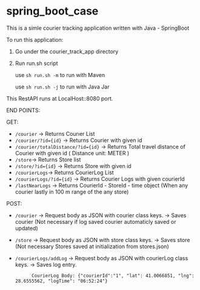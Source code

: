 # spring_boot_case

This is a simle courier tracking application written with Java - SpringBoot 

To run this application:

1) Go under the courier_track_app directory 
2) Run run.sh script

      use ``` sh run.sh -m ``` to run with Maven

      use ``` sh run.sh -j ``` to run with Java Jar

This RestAPI runs at LocalHost::8080 port.

END POINTS: 

GET: 

- ``` /courier ``` -> Returns Courıer List
- ``` /courier/?id={id} ``` -> Returns Courier with given id
- ``` /courier/totalDistance/?id={id} ``` -> Returns Total travel distance of Courier with given id ( Distance unit: METER )
- ``` /store ```-> Returns Store list
- ``` /store/?id={id} ``` -> Returns Store with given id
- ``` /courierLogs ```-> Returns CourierLog List
- ``` /courierLogs/?id={id} ``` -> Returns Courier Logs with given courierId
- ``` /lastNearLogs ``` -> Returns CourierId - StoreId - time object (When any courier lastly in 100 m range of the any store)

POST:

- ```/courier``` -> Request body as JSON with courier class keys. -> Saves courier (Not necessary if log saved courier automaticly saved or updated)
- ```/store``` -> Request body as JSON with store class keys. -> Saves store (Not necessary Stores saved at initialization from stores.json)
- ```/courierLogs/addLog``` -> Request body as JSON with courierLog class keys. -> Saves log entry. 
            
            CourierLog Body: {"courierId":"1", "lat": 41.0066851, "lng": 28.6555562, "logTime": "06:52:24"}

